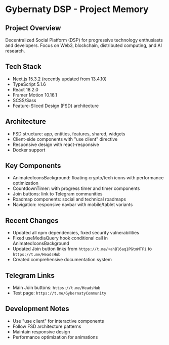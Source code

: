 # Gybernaty DSP - Project Memory

## Project Overview
Decentralized Social Platform (DSP) for progressive technology enthusiasts and developers. Focus on Web3, blockchain, distributed computing, and AI research.

## Tech Stack
- Next.js 15.3.2 (recently updated from 13.4.10)
- TypeScript 5.1.6
- React 18.2.0
- Framer Motion 10.16.1
- SCSS/Sass
- Feature-Sliced Design (FSD) architecture

## Architecture
- FSD structure: app, entities, features, shared, widgets
- Client-side components with "use client" directive
- Responsive design with react-responsive
- Docker support

## Key Components
- AnimatedIconsBackground: floating crypto/tech icons with performance optimization
- CountdownTimer: with progress timer and timer components
- Join buttons: link to Telegram communities
- Roadmap components: social and technical roadmaps
- Navigation: responsive navbar with mobile/tablet variants

## Recent Changes
- Updated all npm dependencies, fixed security vulnerabilities
- Fixed useMediaQuery hook conditional call in AnimatedIconsBackground
- Updated Join button links from `https://t.me/+ahBl6aq1PGtmMTFi` to `https://t.me/HeadsHub`
- Created comprehensive documentation system

## Telegram Links
- Main Join buttons: `https://t.me/HeadsHub`
- Test page: `https://t.me/GybernatyCommunity`

## Development Notes
- Use "use client" for interactive components
- Follow FSD architecture patterns
- Maintain responsive design
- Performance optimization for animations 